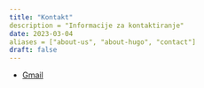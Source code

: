 ```yaml
---
title: "Kontakt"
description = "Informacije za kontaktiranje"
date: 2023-03-04
aliases = ["about-us", "about-hugo", "contact"]
draft: false
---
```

- [Gmail](mailto:mirsenkahrovic1@gmail.com)
